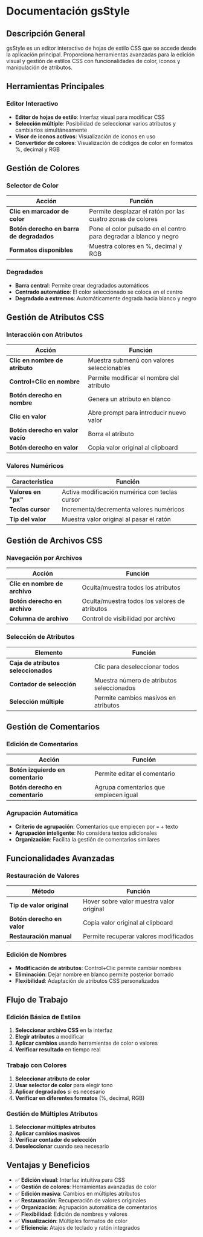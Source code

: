 # Documentación gsStyle

## Descripción General

gsStyle es un editor interactivo de hojas de estilo CSS que se accede desde la aplicación principal. Proporciona herramientas avanzadas para la edición visual y gestión de estilos CSS con funcionalidades de color, iconos y manipulación de atributos.

## Herramientas Principales

### Editor Interactivo
- **Editor de hojas de estilo**: Interfaz visual para modificar CSS
- **Selección múltiple**: Posibilidad de seleccionar varios atributos y cambiarlos simultáneamente
- **Visor de iconos activos**: Visualización de iconos en uso
- **Convertidor de colores**: Visualización de códigos de color en formatos %, decimal y RGB

## Gestión de Colores

### Selector de Color

| Acción | Función |
|--------|---------|
| **Clic en marcador de color** | Permite desplazar el ratón por las cuatro zonas de colores |
| **Botón derecho en barra de degradados** | Pone el color pulsado en el centro para degradar a blanco y negro |
| **Formatos disponibles** | Muestra colores en %, decimal y RGB |

### Degradados
- **Barra central**: Permite crear degradados automáticos
- **Centrado automático**: El color seleccionado se coloca en el centro
- **Degradado a extremos**: Automáticamente degrada hacia blanco y negro

## Gestión de Atributos CSS

### Interacción con Atributos

| Acción | Función |
|--------|---------|
| **Clic en nombre de atributo** | Muestra submenú con valores seleccionables |
| **Control+Clic en nombre** | Permite modificar el nombre del atributo |
| **Botón derecho en nombre** | Genera un atributo en blanco |
| **Clic en valor** | Abre prompt para introducir nuevo valor |
| **Botón derecho en valor vacío** | Borra el atributo |
| **Botón derecho en valor** | Copia valor original al clipboard |

### Valores Numéricos

| Característica | Función |
|----------------|---------|
| **Valores en "px"** | Activa modificación numérica con teclas cursor |
| **Teclas cursor** | Incrementa/decrementa valores numéricos |
| **Tip del valor** | Muestra valor original al pasar el ratón |

## Gestión de Archivos CSS

### Navegación por Archivos

| Acción | Función |
|--------|---------|
| **Clic en nombre de archivo** | Oculta/muestra todos los atributos |
| **Botón derecho en archivo** | Oculta/muestra todos los valores de atributos |
| **Columna de archivo** | Control de visibilidad por archivo |

### Selección de Atributos

| Elemento | Función |
|----------|---------|
| **Caja de atributos seleccionados** | Clic para deseleccionar todos |
| **Contador de selección** | Muestra número de atributos seleccionados |
| **Selección múltiple** | Permite cambios masivos en atributos |

## Gestión de Comentarios

### Edición de Comentarios

| Acción | Función |
|--------|---------|
| **Botón izquierdo en comentario** | Permite editar el comentario |
| **Botón derecho en comentario** | Agrupa comentarios que empiecen igual |

### Agrupación Automática
- **Criterio de agrupación**: Comentarios que empiecen por `=` + texto
- **Agrupación inteligente**: No considera textos adicionales
- **Organización**: Facilita la gestión de comentarios similares

## Funcionalidades Avanzadas

### Restauración de Valores

| Método | Función |
|--------|---------|
| **Tip de valor original** | Hover sobre valor muestra valor original |
| **Botón derecho en valor** | Copia valor original al clipboard |
| **Restauración manual** | Permite recuperar valores modificados |

### Edición de Nombres
- **Modificación de atributos**: Control+Clic permite cambiar nombres
- **Eliminación**: Dejar nombre en blanco permite posterior borrado
- **Flexibilidad**: Adaptación de atributos CSS personalizados

## Flujo de Trabajo

### Edición Básica de Estilos

1. **Seleccionar archivo CSS** en la interfaz
2. **Elegir atributos** a modificar
3. **Aplicar cambios** usando herramientas de color o valores
4. **Verificar resultado** en tiempo real

### Trabajo con Colores

1. **Seleccionar atributo de color**
2. **Usar selector de color** para elegir tono
3. **Aplicar degradados** si es necesario
4. **Verificar en diferentes formatos** (%, decimal, RGB)

### Gestión de Múltiples Atributos

1. **Seleccionar múltiples atributos**
2. **Aplicar cambios masivos**
3. **Verificar contador de selección**
4. **Deseleccionar** cuando sea necesario

## Ventajas y Beneficios

- ✅ **Edición visual**: Interfaz intuitiva para CSS
- ✅ **Gestión de colores**: Herramientas avanzadas de color
- ✅ **Edición masiva**: Cambios en múltiples atributos
- ✅ **Restauración**: Recuperación de valores originales
- ✅ **Organización**: Agrupación automática de comentarios
- ✅ **Flexibilidad**: Edición de nombres y valores
- ✅ **Visualización**: Múltiples formatos de color
- ✅ **Eficiencia**: Atajos de teclado y ratón integrados